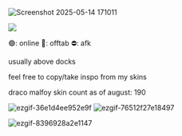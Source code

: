 ![Screenshot 2025-05-14 171011](https://github.com/user-attachments/assets/79be12db-2fa6-44ca-9953-586d3c324204)

![](https://komarev.com/ghpvc/?username=moosipall&color=449e6b)

🟢: online 🌙: offtab  ⛔: afk 


usually above docks

feel free to copy/take inspo from my skins

draco malfoy skin count as of august: 190

![ezgif-36e1d4ee952e9f](https://github.com/user-attachments/assets/30d7a481-2e34-47d7-86d5-34480817a914)
![ezgif-76512f27e18497](https://github.com/user-attachments/assets/a2ef1569-2451-4f24-bb26-1bcf2fff4155)

![ezgif-8396928a2e1147](https://github.com/user-attachments/assets/16c60b66-8e59-4a4f-96ee-b55af8061165)
